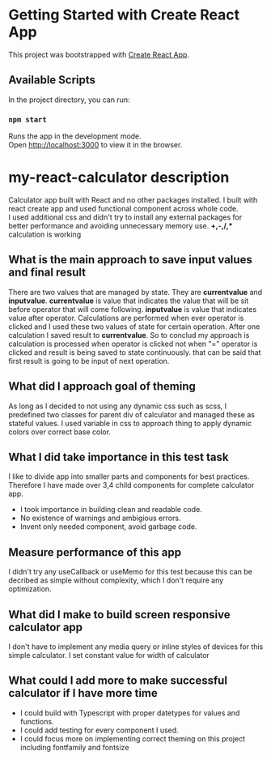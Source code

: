 # Getting Started with Create React App

This project was bootstrapped with [Create React App](https://github.com/facebook/create-react-app).

## Available Scripts

In the project directory, you can run:

### `npm start`

Runs the app in the development mode.\
Open [http://localhost:3000](http://localhost:3000) to view it in the browser.

# my-react-calculator description
Calculator app built with React and no other packages installed. I built with react create app and used functional component across whole code. <br/>
I used additional css and didn't try to install any external packages for better performance and avoiding unnecessary memory use.
<b>+,-,/,*</b> calculation is working
## What is the main approach to save input values and final result
There are two values that are managed by state. They are <b>currentvalue</b> and <b>inputvalue</b>.
<b>currentvalue</b> is value that indicates the value that will be sit before operator that will come following. 
<b>inputvalue</b> is value that indicates value after operator.
Calculations are performed when ever operator is clicked and I used these two values of state for certain operation. After one calculation I saved result to <b>currentvalue</b>. 
So to conclud my approach is calculation is processed when operator is clicked not when "=" operator is clicked and result is being saved to state continuously. that can be said that first result is going to be input of next operation.
## What did I approach goal of theming
As long as I decided to not using any dynamic css such as scss, I predefined two classes for parent div of calculator and managed these as stateful values.
I used variable in css to approach thing to apply dynamic colors over correct base color.
## What I did take importance in this test task
I like to divide app into smaller parts and components for best practices. Therefore I have made over 3,4 child components for complete calculator app.
- I took importance in building clean and readable code. 
- No existence of warnings and ambigious errors.
- Invent only needed component, avoid garbage code.
## Measure performance of this app
I didn't try any useCallback or useMemo for this test because this can be decribed as simple without complexity, which I don't require any optimization.
## What did I make to build screen responsive calculator app
I don't have to implement any media query or inline styles of devices for this simple calculator. I set constant value for width of calculator
## What could I add more to make successful calculator if I have more time
- I could build with Typescript with proper datetypes for values and functions.
- I could add testing for every component I used.
- I could focus more on implementing correct theming on this project including fontfamily and fontsize 
